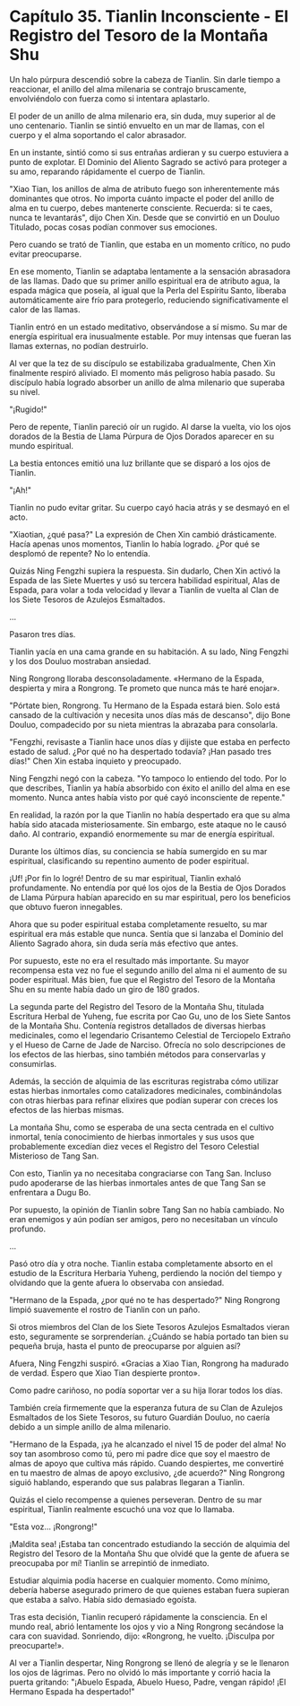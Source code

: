 
# Capítulo 35. Tianlin Inconsciente - El Registro del Tesoro de la Montaña Shu


Un halo púrpura descendió sobre la cabeza de Tianlin. Sin darle tiempo a reaccionar, el anillo del alma milenaria se contrajo bruscamente, envolviéndolo con fuerza como si intentara aplastarlo.

El poder de un anillo de alma milenario era, sin duda, muy superior al de uno centenario. Tianlin se sintió envuelto en un mar de llamas, con el cuerpo y el alma soportando el calor abrasador.

En un instante, sintió como si sus entrañas ardieran y su cuerpo estuviera a punto de explotar. El Dominio del Aliento Sagrado se activó para proteger a su amo, reparando rápidamente el cuerpo de Tianlin.

"Xiao Tian, los anillos de alma de atributo fuego son inherentemente más dominantes que otros. No importa cuánto impacte el poder del anillo de alma en tu cuerpo, debes mantenerte consciente. Recuerda: si te caes, nunca te levantarás", dijo Chen Xin. Desde que se convirtió en un Douluo Titulado, pocas cosas podían conmover sus emociones.

Pero cuando se trató de Tianlin, que estaba en un momento crítico, no pudo evitar preocuparse.

En ese momento, Tianlin se adaptaba lentamente a la sensación abrasadora de las llamas. Dado que su primer anillo espiritual era de atributo agua, la espada mágica que poseía, al igual que la Perla del Espíritu Santo, liberaba automáticamente aire frío para protegerlo, reduciendo significativamente el calor de las llamas.

Tianlin entró en un estado meditativo, observándose a sí mismo. Su mar de energía espiritual era inusualmente estable. Por muy intensas que fueran las llamas externas, no podían destruirlo.

Al ver que la tez de su discípulo se estabilizaba gradualmente, Chen Xin finalmente respiró aliviado. El momento más peligroso había pasado. Su discípulo había logrado absorber un anillo de alma milenario que superaba su nivel.

"¡Rugido!"

Pero de repente, Tianlin pareció oír un rugido. Al darse la vuelta, vio los ojos dorados de la Bestia de Llama Púrpura de Ojos Dorados aparecer en su mundo espiritual.

La bestia entonces emitió una luz brillante que se disparó a los ojos de Tianlin.

"¡Ah!"

Tianlin no pudo evitar gritar. Su cuerpo cayó hacia atrás y se desmayó en el acto.

"Xiaotian, ¿qué pasa?" La expresión de Chen Xin cambió drásticamente. Hacía apenas unos momentos, Tianlin lo había logrado. ¿Por qué se desplomó de repente? No lo entendía.

Quizás Ning Fengzhi supiera la respuesta. Sin dudarlo, Chen Xin activó la Espada de las Siete Muertes y usó su tercera habilidad espiritual, Alas de Espada, para volar a toda velocidad y llevar a Tianlin de vuelta al Clan de los Siete Tesoros de Azulejos Esmaltados.

...

Pasaron tres días.

Tianlin yacía en una cama grande en su habitación. A su lado, Ning Fengzhi y los dos Douluo mostraban ansiedad.

Ning Rongrong lloraba desconsoladamente. «Hermano de la Espada, despierta y mira a Rongrong. Te prometo que nunca más te haré enojar».

"Pórtate bien, Rongrong. Tu Hermano de la Espada estará bien. Solo está cansado de la cultivación y necesita unos días más de descanso", dijo Bone Douluo, compadecido por su nieta mientras la abrazaba para consolarla.

"Fengzhi, revisaste a Tianlin hace unos días y dijiste que estaba en perfecto estado de salud. ¿Por qué no ha despertado todavía? ¡Han pasado tres días!" Chen Xin estaba inquieto y preocupado.

Ning Fengzhi negó con la cabeza. "Yo tampoco lo entiendo del todo. Por lo que describes, Tianlin ya había absorbido con éxito el anillo del alma en ese momento. Nunca antes había visto por qué cayó inconsciente de repente."

En realidad, la razón por la que Tianlin no había despertado era que su alma había sido atacada misteriosamente. Sin embargo, este ataque no le causó daño. Al contrario, expandió enormemente su mar de energía espiritual.

Durante los últimos días, su conciencia se había sumergido en su mar espiritual, clasificando su repentino aumento de poder espiritual.

¡Uf! ¡Por fin lo logré! Dentro de su mar espiritual, Tianlin exhaló profundamente. No entendía por qué los ojos de la Bestia de Ojos Dorados de Llama Púrpura habían aparecido en su mar espiritual, pero los beneficios que obtuvo fueron innegables.

Ahora que su poder espiritual estaba completamente resuelto, su mar espiritual era más estable que nunca. Sentía que si lanzaba el Dominio del Aliento Sagrado ahora, sin duda sería más efectivo que antes.

Por supuesto, este no era el resultado más importante. Su mayor recompensa esta vez no fue el segundo anillo del alma ni el aumento de su poder espiritual. Más bien, fue que el Registro del Tesoro de la Montaña Shu en su mente había dado un giro de 180 grados.

La segunda parte del Registro del Tesoro de la Montaña Shu, titulada Escritura Herbal de Yuheng, fue escrita por Cao Gu, uno de los Siete Santos de la Montaña Shu. Contenía registros detallados de diversas hierbas medicinales, como el legendario Crisantemo Celestial de Terciopelo Extraño y el Hueso de Carne de Jade de Narciso. Ofrecía no solo descripciones de los efectos de las hierbas, sino también métodos para conservarlas y consumirlas.

Además, la sección de alquimia de las escrituras registraba cómo utilizar estas hierbas inmortales como catalizadores medicinales, combinándolas con otras hierbas para refinar elixires que podían superar con creces los efectos de las hierbas mismas.

La montaña Shu, como se esperaba de una secta centrada en el cultivo inmortal, tenía conocimiento de hierbas inmortales y sus usos que probablemente excedían diez veces el Registro del Tesoro Celestial Misterioso de Tang San.

Con esto, Tianlin ya no necesitaba congraciarse con Tang San. Incluso pudo apoderarse de las hierbas inmortales antes de que Tang San se enfrentara a Dugu Bo.

Por supuesto, la opinión de Tianlin sobre Tang San no había cambiado. No eran enemigos y aún podían ser amigos, pero no necesitaban un vínculo profundo.

...

Pasó otro día y otra noche. Tianlin estaba completamente absorto en el estudio de la Escritura Herbaria Yuheng, perdiendo la noción del tiempo y olvidando que la gente afuera lo observaba con ansiedad.

"Hermano de la Espada, ¿por qué no te has despertado?" Ning Rongrong limpió suavemente el rostro de Tianlin con un paño.

Si otros miembros del Clan de los Siete Tesoros Azulejos Esmaltados vieran esto, seguramente se sorprenderían. ¿Cuándo se había portado tan bien su pequeña bruja, hasta el punto de preocuparse por alguien así?

Afuera, Ning Fengzhi suspiró. «Gracias a Xiao Tian, Rongrong ha madurado de verdad. Espero que Xiao Tian despierte pronto».

Como padre cariñoso, no podía soportar ver a su hija llorar todos los días.

También creía firmemente que la esperanza futura de su Clan de Azulejos Esmaltados de los Siete Tesoros, su futuro Guardián Douluo, no caería debido a un simple anillo de alma milenario.

"Hermano de la Espada, ¡ya he alcanzado el nivel 15 de poder del alma! No soy tan asombroso como tú, pero mi padre dice que soy el maestro de almas de apoyo que cultiva más rápido. Cuando despiertes, me convertiré en tu maestro de almas de apoyo exclusivo, ¿de acuerdo?" Ning Rongrong siguió hablando, esperando que sus palabras llegaran a Tianlin.

Quizás el cielo recompense a quienes perseveran. Dentro de su mar espiritual, Tianlin realmente escuchó una voz que lo llamaba.

"Esta voz... ¡Rongrong!"

¡Maldita sea! ¡Estaba tan concentrado estudiando la sección de alquimia del Registro del Tesoro de la Montaña Shu que olvidé que la gente de afuera se preocupaba por mí! Tianlin se arrepintió de inmediato.

Estudiar alquimia podía hacerse en cualquier momento. Como mínimo, debería haberse asegurado primero de que quienes estaban fuera supieran que estaba a salvo. Había sido demasiado egoísta.

Tras esta decisión, Tianlin recuperó rápidamente la consciencia. En el mundo real, abrió lentamente los ojos y vio a Ning Rongrong secándose la cara con suavidad. Sonriendo, dijo: «Rongrong, he vuelto. ¡Disculpa por preocuparte!».

Al ver a Tianlin despertar, Ning Rongrong se llenó de alegría y se le llenaron los ojos de lágrimas. Pero no olvidó lo más importante y corrió hacia la puerta gritando: "¡Abuelo Espada, Abuelo Hueso, Padre, vengan rápido! ¡El Hermano Espada ha despertado!"